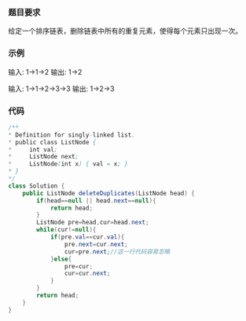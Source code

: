 ### 题目要求

给定一个排序链表，删除链表中所有的重复元素，使得每个元素只出现一次。

### 示例

输入: 1->1->2
输出: 1->2

输入: 1->1->2->3->3
输出: 1->2->3

### 代码

```java
/**
* Definition for singly-linked list.
* public class ListNode {
*     int val;
*     ListNode next;
*     ListNode(int x) { val = x; }
* }
*/
class Solution {
    public ListNode deleteDuplicates(ListNode head) {
        if(head==null || head.next==null){
            return head;
        }
        ListNode pre=head,cur=head.next;
        while(cur!=null){
            if(pre.val==cur.val){
                pre.next=cur.next;
                cur=pre.next;//这一行代码容易忽略
            }else{
                pre=cur;
                cur=cur.next;
            }
        }
        return head;
    }
}
```
